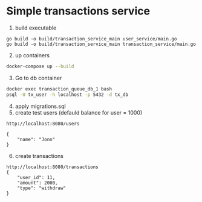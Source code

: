 # Simple transactions service

1. build executable
```
go build -o build/transaction_service_main user_service/main.go
go build -o build/transaction_service_main transaction_service/main.go
```
2. up containers
```bash
docker-compose up --build
```
3. Go to db container
```bash
docker exec transaction_queue_db_1 bash
psql -U tx_user -h localhost -p 5432 -d tx_db
```
4. apply migrations.sql
5. create test users (defauld balance for user = 1000)
```
http://localhost:8080/users

{
    "name": "Jonn"
}
```
6. create transactions
```
http://localhost:8080/transactions
{
    "user_id": 11,
    "amount": 2000,
    "type": "withdraw"
}
```